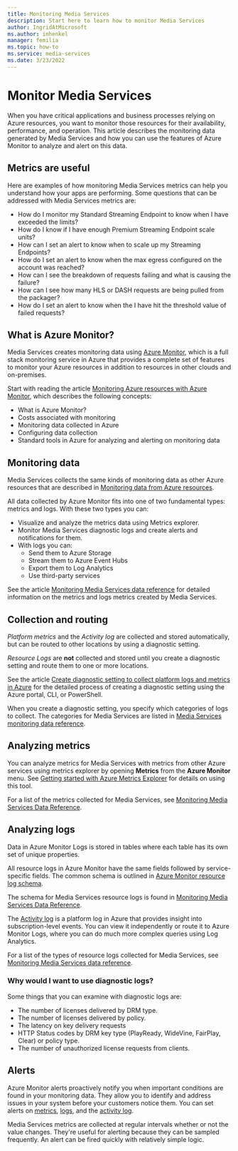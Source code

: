 ```yaml
---
title: Monitoring Media Services
description: Start here to learn how to monitor Media Services
author: IngridAtMicrosoft
ms.author: inhenkel
manager: femilia
ms.topic: how-to
ms.service: media-services
ms.date: 3/23/2022
---
```


# Monitor Media Services

When you have critical applications and business processes relying on Azure resources, you want to monitor those resources for their availability, performance, and operation. This article describes the monitoring data generated by Media Services and how you can use the features of Azure Monitor to analyze and alert on this data.

## Metrics are useful

Here are examples of how monitoring Media Services metrics can help you understand how your apps are performing. Some questions that can be addressed with Media Services metrics are:

- How do I monitor my Standard Streaming Endpoint to know when I have exceeded the limits?
- How do I know if I have enough Premium Streaming Endpoint scale units?
- How can I set an alert to know when to scale up my Streaming Endpoints?
- How do I set an alert to know when the max egress configured on the account was reached?
- How can I see the breakdown of requests failing and what is causing the failure?
- How can I see how many HLS or DASH requests are being pulled from the packager?
- How do I set an alert to know when the I have hit the threshold value of failed requests?

<!--THIS DOESN'T BELONG HERE Concurrency becomes a concern for the number of Streaming Endpoints used in a single account over time. You need to keep in mind the relationship between the number of concurrent streams with complex publishing parameters like dynamic packaging to multiple protocols, multiple DRM encryptions etc. Each additional published live stream adds to the CPU and output bandwidth on the Streaming Endpoint. With that in mind, you should use Azure Monitor to closely watch the Streaming Endpoint's utilization (CPU and Egress capacity) to make certain that you are scaling it appropriately (or split traffic out between multiple Streaming Endpoints if you are getting into very high concurrency).-->

<!-- Optional diagram showing monitoring for your service. If you need help creating one, contact
robb@microsoft.com -->

## What is Azure Monitor?

Media Services creates monitoring data using [Azure Monitor](/azure/azure-monitor/overview), which is a full stack monitoring service in Azure that provides a complete set of features to monitor your Azure resources in addition to resources in other clouds and on-premises.

Start with reading the article [Monitoring Azure resources with Azure Monitor](/azure/azure-monitor/essentials/monitor-azure-resource), which describes the following concepts:

- What is Azure Monitor?
- Costs associated with monitoring
- Monitoring data collected in Azure
- Configuring data collection
- Standard tools in Azure for analyzing and alerting on monitoring data

## Monitoring data

Media Services collects the same kinds of monitoring data as other Azure resources that are described in [Monitoring data from Azure resources](/azure/azure-monitor/essentials/monitor-azure-resource#monitoring-data).

All data collected by Azure Monitor fits into one of two fundamental types: metrics and logs. With these two types you can:

- Visualize and analyze the metrics data using Metrics explorer.
- Monitor Media Services diagnostic logs and create alerts and notifications for them.
- With logs you can:
  - Send them to Azure Storage
  - Stream them to Azure Event Hubs
  - Export them to Log Analytics
  - Use third-party services

See the article [Monitoring Media Services data reference](monitor-media-services-data-reference.md) for detailed information on the metrics and logs metrics created by Media Services.

## Collection and routing

*Platform metrics* and the *Activity log* are collected and stored automatically, but can be routed to other locations by using a diagnostic setting.

*Resource Logs* are **not** collected and stored until you create a diagnostic setting and route them to one or more locations.

See the article [Create diagnostic setting to collect platform logs and metrics in Azure](/azure/azure-monitor/essentials/diagnostic-settings) for the detailed process of creating a diagnostic setting using the Azure portal, CLI, or PowerShell.

When you create a diagnostic setting, you specify which categories of logs to collect. The categories for Media Services are listed in [Media Services monitoring data reference](monitor-media-services-data-reference.md).

## Analyzing metrics

You can analyze metrics for Media Services with metrics from other Azure services using metrics explorer by opening **Metrics** from the **Azure Monitor** menu. See [Getting started with Azure Metrics Explorer](/azure/azure-monitor/essentials/metrics-getting-started) for details on using this tool.

For a list of the metrics collected for Media Services, see [Monitoring Media Services Data Reference](monitor-media-services-data-reference.md).

## Analyzing logs

Data in Azure Monitor Logs is stored in tables where each table has its own set of unique properties.

All resource logs in Azure Monitor have the same fields followed by service-specific fields. The common schema is outlined in [Azure Monitor resource log schema](/azure/azure-monitor/essentials/resource-logs-schema#top-level-common-schema).

The schema for Media Services resource logs is found in [Monitoring Media Services Data Reference](monitor-media-services-data-reference.md).

The [Activity log](/azure/azure-monitor/essentials/activity-log) is a platform log in Azure that provides insight into subscription-level events. You can view it independently or route it to Azure Monitor Logs, where you can do much more complex queries using Log Analytics.

For a list of the types of resource logs collected for Media Services, see [Monitoring Media Services data reference](monitor-media-services-data-reference.md).

### Why would I want to use diagnostic logs?

Some things that you can examine with diagnostic logs are:

- The number of licenses delivered by DRM type.
- The number of licenses delivered by policy.
- The latency on key delivery requests
- HTTP Status codes by DRM key type (PlayReady, WideVine, FairPlay, Clear) or policy type.
- The number of unauthorized license requests from clients.

## Alerts

Azure Monitor alerts proactively notify you when important conditions are found in your monitoring data. They allow you to identify and address issues in your system before your customers notice them. You can set alerts on [metrics](/azure/azure-monitor/alerts/alerts-metric-overview), [logs](/azure/azure-monitor/alerts/alerts-unified-log), and the [activity log](/azure/azure-monitor/alerts/activity-log-alerts).

Media Services metrics are collected at regular intervals whether or not the value changes. They're useful for alerting because they can be sampled frequently. An alert can be fired quickly with relatively simple logic.

<!--
The following table lists common and recommended alert rules for Media Services.

<!-- Fill in the table with metric and log alerts that would be valuable for your service. Change the format as necessary to make it more readable
**PLACEHOLDER** table

| Alert type | Condition | Description  |
|:---|:---|:---|
| | | |
| | | |
-->
